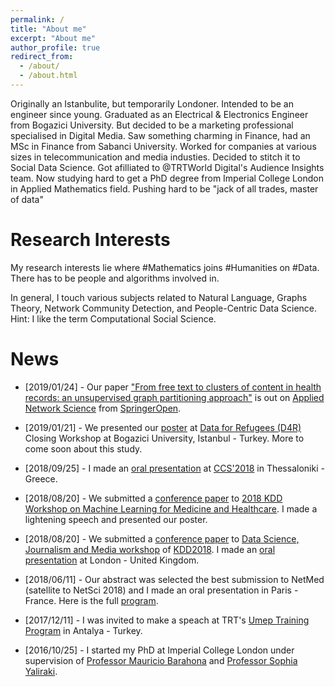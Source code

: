 ```yaml
---
permalink: /
title: "About me"
excerpt: "About me"
author_profile: true
redirect_from: 
  - /about/
  - /about.html
---
```


[comment]: <> (https://guides.github.com/features/mastering-markdown/)

Originally an Istanbulite, but temporarily Londoner.
Intended to be an engineer since young. 
Graduated as an Electrical & Electronics Engineer from Bogazici University.
But decided to be a marketing professional specialised in Digital Media.
Saw something charming in Finance, had an MSc in Finance from Sabanci University.
Worked for companies at various sizes in telecommunication and media industies.
Decided to stitch it to Social Data Science.
Got afilliated to @TRTWorld Digital's Audience Insights team.
Now studying hard to get a PhD degree from Imperial College London in Applied Mathematics field.
Pushing hard to be "jack of all trades, master of data"

# Research Interests

My research interests lie where #Mathematics joins #Humanities on #Data. 
There has to be people and algorithms involved in. 

In general, I touch various subjects related to Natural Language, Graphs Theory, Network Community Detection, and People-Centric Data Science. 
Hint: I like the term Computational Social Science.

# News

* [2019/01/24] - Our paper ["From free text to clusters of content in health records: an unsupervised graph partitioning approach"](https://rdcu.be/biiix) is out on [Applied Network Science](https://appliednetsci.springeropen.com/) from [SpringerOpen](https://www.springeropen.com/).

* [2019/01/21] - We presented our [poster](bit.ly/refugee_poster) at [Data for Refugees (D4R)](http://d4r.turktelekom.com.tr/) Closing Workshop at Bogazici University, Istanbul - Turkey. More to come soon about this study.

* [2018/09/25] - I made an [oral presentation](http://ccs2018.web.auth.gr/free-text-clusters-content-health-records-unsupervised-graph-partitioning-approach) at [CCS'2018](http://ccs2018.web.auth.gr/) in Thessaloniki - Greece.

* [2018/08/20] - We submitted a [conference paper](https://arxiv.org/abs/1807.02599) to [2018 KDD Workshop on Machine Learning for Medicine and Healthcare](https://mlmhworkshop.github.io/mlmh-2018/). I made a lightening speech  and presented our poster.

* [2018/08/20] - We submitted a [conference paper](https://arxiv.org/abs/1808.01175) to [Data Science, Journalism and Media workshop](https://sites.google.com/view/dsjm2018/accepted-papers) of [KDD2018](https://www.kdd.org/kdd2018/). I made an [oral presentation](https://sites.google.com/view/dsjm2018/schedule) at London - United Kingdom.

* [2018/06/11] - Our abstract was selected the best submission to NetMed (satellite to NetSci 2018) and I made an oral presentation in Paris - France. Here is the full [program](http://sharmalab.bwh.harvard.edu/netmed18/NetMed18_program.pdf).

* [2017/12/11] - I was invited to make a speach at TRT's [Umep Training Program](http://www.trt.net.tr/umep/program/forumlar/) in Antalya - Turkey.

* [2016/10/25] - I started my PhD at Imperial College London under supervision of [Professor Mauricio Barahona](https://www.imperial.ac.uk/people/m.barahona) and [Professor Sophia Yaliraki](https://www.imperial.ac.uk/people/s.yaliraki).
